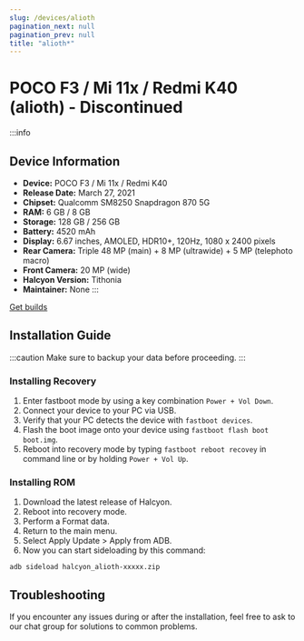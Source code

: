 ```yaml
---
slug: /devices/alioth
pagination_next: null
pagination_prev: null
title: "alioth*"
---
```


# POCO F3 / Mi 11x / Redmi K40 (alioth) - Discontinued
:::info
## Device Information

- **Device:** POCO F3 / Mi 11x / Redmi K40
- **Release Date:** March 27, 2021
- **Chipset:** 	Qualcomm SM8250 Snapdragon 870 5G
- **RAM:** 6 GB / 8 GB
- **Storage:** 128 GB / 256 GB
- **Battery:** 4520 mAh
- **Display:** 6.67 inches, AMOLED, HDR10+, 120Hz, 1080 x 2400 pixels
- **Rear Camera:** Triple 48 MP (main) + 8 MP (ultrawide) + 5 MP (telephoto macro)
- **Front Camera:** 20 MP (wide)
- **Halcyon Version:** Tithonia
- **Maintainer:** None
:::

<a href="https://www.pling.com/p/2058150/" class="button button--primary">Get builds</a>

## Installation Guide
:::caution
Make sure to backup your data before proceeding.
:::

### Installing Recovery
1. Enter fastboot mode by using a key combination `Power + Vol Down`.
2. Connect your device to your PC via USB.
3. Verify that your PC detects the device with `fastboot devices`.
4. Flash the boot image onto your device using `fastboot flash boot boot.img`.
5. Reboot into recovery mode by typing `fastboot reboot recovey` in command line or by holding `Power + Vol Up`.

### Installing ROM
1. Download the latest release of Halcyon.
2. Reboot into recovery mode.
3. Perform a Format data.
4. Return to the main menu.
5. Select Apply Update > Apply from ADB.
6. Now you can start sideloading by this command:
```
adb sideload halcyon_alioth-xxxxx.zip
```

## Troubleshooting

If you encounter any issues during or after the installation, feel free to ask to our chat group for solutions to common problems.

